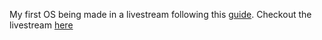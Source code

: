 My first OS being made in a livestream
following this [guide](https://os.phil-opp.com/).
Checkout the livestream [here](https://youtu.be/6YMqsCJBxt8)